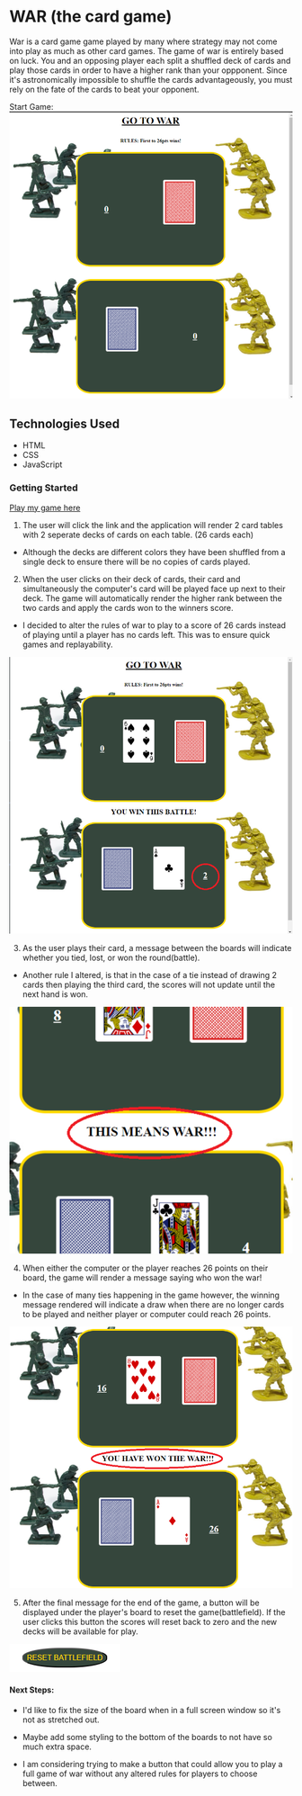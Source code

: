 # WAR (the card game)

War is a card game game played by many where strategy may not come into play as much as other card games. The game of war is entirely based on luck. You and an opposing player each split a shuffled deck of cards and play those cards in order to have a higher rank than your oppponent. Since it's astronomically impossible to shuffle the cards advantageously, you must rely on the fate of the cards to beat your opponent.

Start Game:
<img src="https://github.com/marceloiuli/WAR/blob/gh-pages/images/screenshots/start%20game.png" alt="Start Game Screenshot"/>

## Technologies Used
* HTML
* CSS
* JavaScript

### Getting Started
[Play my game here](https://marceloiuli.github.io/WAR/ "WAR")

1. The user will click the link and the application will render 2 card tables with 2 seperate decks of cards on each table. (26 cards each)
* Although the decks are different colors they have been shuffled from a single deck to ensure there will be no copies of cards played.

2. When the user clicks on their deck of cards, their card and simultaneously the computer's card will be played face up next to their deck. The game will automatically render the higher rank between the two cards and apply the cards won to the winners score.
* I decided to alter the rules of war to play to a score of 26 cards instead of playing until a player has no cards left. This was to ensure quick games and replayability.
<img src="https://github.com/marceloiuli/WAR/blob/gh-pages/images/screenshots/updated%20score.png" alt="Updated Score Screenshot"/>

3. As the user plays their card, a message between the boards will indicate whether you tied, lost, or won the round(battle).
* Another rule I altered, is that in the case of a tie instead of drawing 2 cards then playing the third card, the scores will not update until the next hand is won.
<img src="https://github.com/marceloiuli/WAR/blob/gh-pages/images/screenshots/updated%20message.png" alt="Updated Message Screenshot"/>

4. When either the computer or the player reaches 26 points on their board, the game will render a message saying who won the war!
* In the case of many ties happening in the game however, the winning message rendered will indicate a draw when there are no longer cards to be played and neither player or computer could reach 26 points.
<img src="https://github.com/marceloiuli/WAR/blob/gh-pages/images/screenshots/winning%20message.png" alt="Winning Message Screenshot"/>

5. After the final message for the end of the game, a button will be displayed under the player's board to reset the game(battlefield). If the user clicks this button the scores will reset back to zero and the new decks will be available for play.
<img src="https://github.com/marceloiuli/WAR/blob/gh-pages/images/screenshots/reset%20button.png" alt="Reset Button Screenshot">

#### Next Steps:

* I'd like to fix the size of the board when in a full screen window so it's not as stretched out.

* Maybe add some styling to the bottom of the boards to not have so much extra space.

* I am considering trying to make a button that could allow you to play a full game of war without any altered rules for players to choose between.
